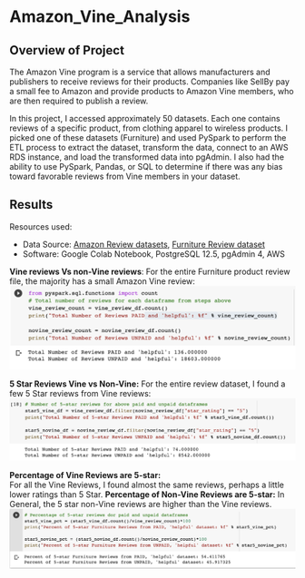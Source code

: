 # Amazon_Vine_Analysis

## Overview of Project
The Amazon Vine program is a service that allows manufacturers and publishers to receive reviews for their products. Companies like SellBy pay a small fee to Amazon and provide products to Amazon Vine members, who are then required to publish a review.

In this project, I accessed approximately 50 datasets. Each one contains reviews of a specific product, from clothing apparel to wireless products. I picked one of these datasets (Furniture) and used PySpark to perform the ETL process to extract the dataset, transform the data, connect to an AWS RDS instance, and load the transformed data into pgAdmin. I also had the ability to use PySpark, Pandas, or SQL to determine if there was any bias toward favorable reviews from Vine members in your dataset.

## Results

Resources used:
- Data Source: [Amazon Review datasets](https://s3.amazonaws.com/amazon-reviews-pds/tsv/index.txt), [Furniture Review dataset](https://s3.amazonaws.com/amazon-reviews-pds/tsv/amazon_reviews_us_Furniture_v1_00.tsv.gz)
- Software: Google Colab Notebook, PostgreSQL 12.5, pgAdmin 4, AWS

**Vine reviews Vs non-Vine reviews**:
For the entire Furniture product review file, the majority has a small Amazon Vine review: 
![vine](https://github.com/kushalishah/Amazon_Vine_Analysis/blob/main/Images/vine_novine_reviews.png)

**5 Star Reviews Vine vs Non-Vine:** 
For the entire review dataset, I found a few 5 Star reviews from Vine reviews:
![5star](https://github.com/kushalishah/Amazon_Vine_Analysis/blob/main/Images/5star_reviews.png)

**Percentage of Vine Reviews are 5-star:**  
For all the Vine Reviews, I found almost the same reviews, perhaps a little lower ratings than 5 Star.
**Percentage of Non-Vine Reviews are 5-star:** 
In General, the 5 star non-Vine reviews are higher than the Vine reviews.  
![pct5star](https://github.com/kushalishah/Amazon_Vine_Analysis/blob/main/Images/percent_5star_reviews.png)



